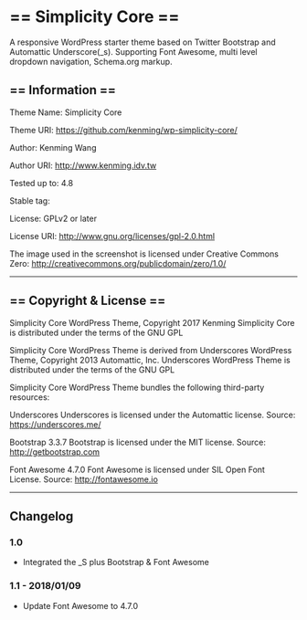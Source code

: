 == Simplicity Core ==
=========

A responsive WordPress starter theme based on Twitter Bootstrap and Automattic Underscore(_s). Supporting Font Awesome, multi level dropdown navigation, Schema.org markup.

== Information ==
-----------------

Theme Name: Simplicity Core

Theme URI: https://github.com/kenming/wp-simplicity-core/

Author: Kenming Wang

Author URI: http://www.kenming.idv.tw

Tested up to: 4.8

Stable tag: 

License: GPLv2 or later

License URI: http://www.gnu.org/licenses/gpl-2.0.html

The image used in the screenshot is licensed under Creative Commons Zero: http://creativecommons.org/publicdomain/zero/1.0/

___
== Copyright & License ==
-------------

Simplicity Core WordPress Theme, Copyright 2017 Kenming
Simplicity Core is distributed under the terms of the GNU GPL

Simplicity Core WordPress Theme is derived from Underscores WordPress Theme, Copyright 2013 Automattic, Inc.
Underscores WordPress Theme is distributed under the terms of the GNU GPL

Simplicity Core WordPress Theme bundles the following third-party resources:

Underscores
Underscores is licensed under the Automattic license.
Source: https://underscores.me/

Bootstrap 3.3.7
Bootstrap is licensed under the MIT license.
Source: http://getbootstrap.com

Font Awesome 4.7.0
Font Awesome is licensed under SIL Open Font License.
Source: http://fontawesome.io

___
## Changelog

### 1.0
- Integrated the _S plus Bootstrap & Font Awesome

### 1.1 - 2018/01/09
- Update Font Awesome to 4.7.0